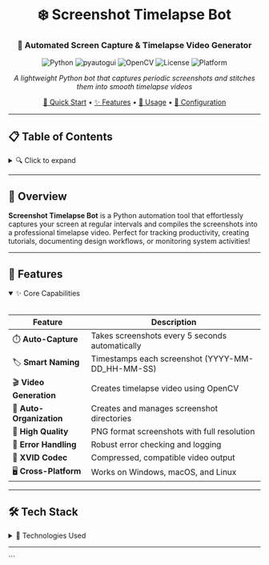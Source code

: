 <div align="center">

# ❄️ Screenshot Timelapse Bot

### 📸 Automated Screen Capture & Timelapse Video Generator

![Python](https://img.shields.io/badge/Python-3.7+-E92063?style=flat-square&logo=python&logoColor=white)
![pyautogui](https://img.shields.io/badge/PyAutoGUI-Latest-E92063?style=flat-square)
![OpenCV](https://img.shields.io/badge/OpenCV-4.5+-E92063?style=flat-square&logo=opencv&logoColor=white)
![License](https://img.shields.io/badge/License-MIT-E92063?style=flat-square)
![Platform](https://img.shields.io/badge/Platform-Cross--Platform-E92063?style=flat-square)

*A lightweight Python bot that captures periodic screenshots and stitches them into smooth timelapse videos*

[🚀 Quick Start](#-installation--setup) • [✨ Features](#-features) • [📖 Usage](#-usage) • [🔧 Configuration](#-configuration)

</div>

---

## 📋 Table of Contents

<details>
<summary>🔍 Click to expand</summary>

- [Overview](#-overview)
- [Features](#-features)
- [Tech Stack](#-tech-stack)
- [Installation & Setup](#-installation--setup)
- [Usage](#-usage)
- [How It Works](#-how-it-works)
- [Configuration](#-configuration)
- [File Structure](#-file-structure)
- [Troubleshooting](#-troubleshooting)
- [Contributing](#-contributing)
- [Author](#-author)
- [License](#-license)

</details>

---

## 🌈 Overview

**Screenshot Timelapse Bot** is a Python automation tool that effortlessly captures your screen at regular intervals and compiles the screenshots into a professional timelapse video. Perfect for tracking productivity, creating tutorials, documenting design workflows, or monitoring system activities!

---

## 🎯 Features

<details open>
<summary>✨ Core Capabilities</summary>

<br>

| Feature | Description |
|---------|-------------|
| ⏱️ **Auto-Capture** | Takes screenshots every 5 seconds automatically |
| 🏷️ **Smart Naming** | Timestamps each screenshot (YYYY-MM-DD_HH-MM-SS) |
| 🎬 **Video Generation** | Creates timelapse video using OpenCV |
| 📁 **Auto-Organization** | Creates and manages screenshot directories |
| 💾 **High Quality** | PNG format screenshots with full resolution |
| 🔄 **Error Handling** | Robust error checking and logging |
| 🎥 **XVID Codec** | Compressed, compatible video output |
| 🖥️ **Cross-Platform** | Works on Windows, macOS, and Linux |

</details>

---

## 🛠 Tech Stack

<details>
<summary>🔧 Technologies Used</summary>

<br>

| Technology | Purpose | Version |
|------------|---------|---------|
| 🐍 **Python** | Core Language | 3.7+ |
| 📸 **PyAutoGUI** | Screenshot Capture | Latest |
| 🎥 **OpenCV** | Video Processing | 4.5+ |
| 🖼️ **Pillow** | Image Processing | 8.0+ |
| 📁 **os** | File Management | Built-in |
| ⏰ **time** | Scheduling & Timing | Built-in |


</details>

---


</div> ```
